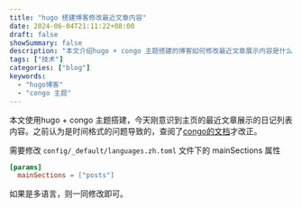 ```yaml
---
title: "hugo 搭建博客修改最近文章内容"
date: 2024-06-04T21:11:22+08:00
draft: false
showSummary: false
description: "本文介绍hugo + congo 主题搭建的博客如何修改最近文章展示内容是什么"
tags: ["技术"]
categories: ["blog"]
keywords:
  - "hugo博客"
  - "congo 主题"
---
```


本文使用hugo + congo 主题搭建，今天刚意识到主页的最近文章展示的日记列表内容。之前认为是时间格式的问题导致的，查阅了[congo的文档](https://jpanther.github.io/congo/docs/homepage-layout/#recent-articles)才改正。

需要修改 `config/_default/languages.zh.toml` 文件下的 mainSections 属性

```toml
[params]
  mainSections = ["posts"]
```

如果是多语言，则一同修改即可。
